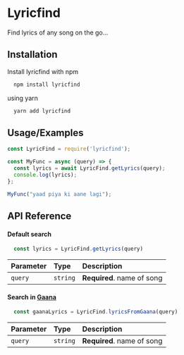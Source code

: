 
# Lyricfind

Find lyrics of any song on the go...


## Installation

Install lyricfind with npm

```bash
  npm install lyricfind
```

using yarn
```bash
  yarn add lyricfind
```
## Usage/Examples

```javascript
const LyricFind = require('lyricfind');

const MyFunc = async (query) => {
  const lyrics = await LyricFind.getLyrics(query);
  console.log(lyrics);
};

MyFunc("yaad piya ki aane lagi");
```

## API Reference

#### Default search

```javascript
  const lyrics = LyricFind.getLyrics(query)
```

| Parameter | Type     | Description                |
| :-------- | :------- | :------------------------- |
| `query` | `string` | **Required**. name of song |

#### Search in [Gaana]('https://gaana.com')

```javascript
  const gaanaLyrics = LyricFind.lyricsFromGaana(query)
```

| Parameter | Type     | Description                       |
| :-------- | :------- | :-------------------------------- |
| `query`      | `string` | **Required**. name of song |


